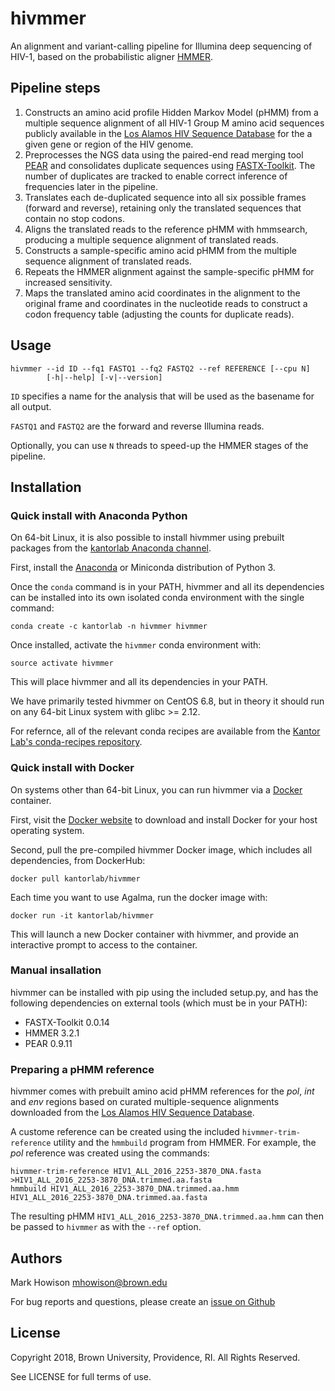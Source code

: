 # hivmmer

An alignment and variant-calling pipeline for Illumina deep sequencing of
HIV-1, based on the probabilistic aligner [HMMER](http://hmmer.org).

## Pipeline steps

1. Constructs an amino acid profile Hidden Markov Model (pHMM) from a multiple
   sequence alignment of all HIV-1 Group M amino acid sequences publicly
   available in the [Los Alamos HIV Sequence Database](http//www.hiv.lanl.gov) for
   the a given gene or region of the HIV genome.
2. Preprocesses the NGS data using the paired-end read merging tool
   [PEAR](https://sco.h-its.org/exelixis/web/software/pear)
   and consolidates duplicate sequences using
   [FASTX-Toolkit](http://hannonlab.cshl.edu/fastx\_toolkit/). The number of
   duplicates are tracked to enable correct inference of frequencies later in the
   pipeline.
3. Translates each de-duplicated sequence into all six possible frames (forward
   and reverse), retaining only the translated sequences that contain no stop
   codons.
4. Aligns the translated reads to the reference pHMM with hmmsearch, producing
   a multiple sequence alignment of translated reads.
5. Constructs a sample-specific amino acid pHMM from the multiple sequence
   alignment of translated reads.
6. Repeats the HMMER alignment against the sample-specific pHMM for increased
   sensitivity.
7. Maps the translated amino acid coordinates in the alignment to the original
   frame and coordinates in the nucleotide reads to construct a codon frequency
   table (adjusting the counts for duplicate reads).

## Usage

```
hivmmer --id ID --fq1 FASTQ1 --fq2 FASTQ2 --ref REFERENCE [--cpu N]
        [-h|--help] [-v|--version]
```

`ID` specifies a name for the analysis that will be used as the basename for
all output.

`FASTQ1` and `FASTQ2` are the forward and reverse Illumina reads.

Optionally, you can use `N` threads to speed-up the HMMER stages of the pipeline.

## Installation

### Quick install with Anaconda Python

On 64-bit Linux, it is also possible to install hivmmer using prebuilt
packages from the [kantorlab Anaconda channel](https://anaconda.org/kantorlab).

First, install the [Anaconda](https://www.continuum.io/anaconda-overview)
or Miniconda distribution of Python 3.

Once the `conda` command is in your PATH, hivmmer and all its dependencies can
be installed into its own isolated conda environment with the single command:

    conda create -c kantorlab -n hivmmer hivmmer

Once installed, activate the `hivmmer` conda environment with:

    source activate hivmmer

This will place hivmmer and all its dependencies in your PATH.

We have primarily tested hivmmer on CentOS 6.8, but in theory it should run on
any 64-bit Linux system with glibc >= 2.12.

For refernce, all of the relevant conda recipes are available from the
[Kantor Lab's conda-recipes repository](https://github.com/kantorlab/conda-recipes).

### Quick install with Docker

On systems other than 64-bit Linux, you can run hivmmer via a
[Docker](https://www.docker.com) container.

First, visit the [Docker website](https://www.docker.com) to download and
install Docker for your host operating system.

Second, pull the pre-compiled hivmmer Docker image, which includes all dependencies,
from DockerHub:

    docker pull kantorlab/hivmmer

Each time you want to use Agalma, run the docker image with:

    docker run -it kantorlab/hivmmer

This will launch a new Docker container with hivmmer, and provide an
interactive prompt to access to the container.

### Manual insallation

hivmmer can be installed with pip using the included setup.py, and has the
following dependencies on external tools (which must be in your PATH):

* FASTX-Toolkit 0.0.14
* HMMER 3.2.1
* PEAR 0.9.11

### Preparing a pHMM reference

hivmmer comes with prebuilt amino acid pHMM references for the *pol*, *int* and
*env* regions based on curated multiple-sequence alignments downloaded from the
[Los Alamos HIV Sequence Database](http//www.hiv.lanl.gov).

A custome reference can be created using the included `hivmmer-trim-reference`
utility and the `hmmbuild` program from HMMER. For example, the *pol* reference
was created using the commands:

    hivmmer-trim-reference HIV1_ALL_2016_2253-3870_DNA.fasta >HIV1_ALL_2016_2253-3870_DNA.trimmed.aa.fasta
    hmmbuild HIV1_ALL_2016_2253-3870_DNA.trimmed.aa.hmm HIV1_ALL_2016_2253-3870_DNA.trimmed.aa.fasta

The resulting pHMM `HIV1_ALL_2016_2253-3870_DNA.trimmed.aa.hmm` can then be
passed to `hivmmer` as with the `--ref` option.

## Authors

Mark Howison <mhowison@brown.edu>

For bug reports and questions, please create an
[issue on Github](https://github.com/kantorlab/hivmmer/issues)

## License

Copyright 2018, Brown University, Providence, RI. All Rights Reserved.

See LICENSE for full terms of use.

